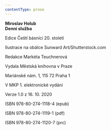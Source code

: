 ```yaml
---
contentType: prose
---
```


**Miroslav Holub  
Denní služba**

  

Edice Čeští básníci 20. století

Ilustrace na obálce Sunward Art/Shutterstock.com

Redakce Markéta Teuchnerová

  

Vydala Městská knihovna v Praze

Mariánské nám. 1, 115 72 Praha 1

  

V MKP 1. elektronické vydání

Verze 1.0 z 16. 10. 2020

  

ISBN 978-80-274-1118-4 (epub)

ISBN 978-80-274-1119-1 (pdf)

ISBN 978-80-274-1120-7 (prc)
